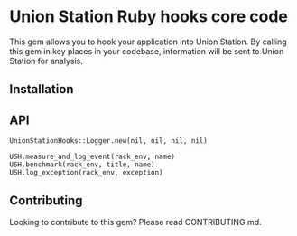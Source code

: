 # Union Station Ruby hooks core code

This gem allows you to hook your application into Union Station. By calling this gem in key places in your codebase, information will be sent to Union Station for analysis.

## Installation

## API




    UnionStationHooks::Logger.new(nil, nil, nil, nil)

    USH.measure_and_log_event(rack_env, name)
    USH.benchmark(rack_env, title, name)
    USH.log_exception(rack_env, exception)

## Contributing

Looking to contribute to this gem? Please read CONTRIBUTING.md.
